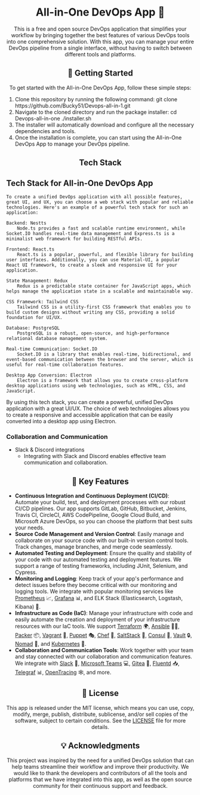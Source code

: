 <h1 align="center">All-in-One DevOps App 🚀</h1>

<p align="center">
This is a free and open source DevOps application that simplifies your workflow by bringing together the best features of various DevOps tools into one comprehensive solution. With this app, you can manage your entire DevOps pipeline from a single interface, without having to switch between different tools and platforms.
</p>

<h2 align="center">🚀 Getting Started</h2>
<p align="center">
  To get started with the All-in-One DevOps App, follow these simple steps:
</p>
<ol>
  <li>Clone this repository by running the following command:
  git clone https://github.com/Bucky51/Devops-all-in-1.git
   </li>
  <li>Navigate to the cloned directory and run the package installer:
  cd Devops-all-in-one
./installer.sh
 </li>
  <li>The installer will automatically download and configure all the necessary dependencies and tools.</li>
  <li>Once the installation is complete, you can start using the All-in-One DevOps App to manage your DevOps pipeline.</li>
</ol>


<h2 align="center">Tech Stack</h2>

<p align=center">
                
  ## Tech Stack for All-in-One DevOps App 
                
    To create a unified DevOps application with all possible features, great UI, and UX, you can choose a web stack with popular and reliable technologies. Here's an example of a powerful tech stack for such an application:

    Backend: Nestts
        Node.ts provides a fast and scalable runtime environment, while Socket.IO handles real-time data management and Express.ts is a minimalist web framework for building RESTful APIs.

    Frontend: React.ts
        React.ts is a popular, powerful, and flexible library for building user interfaces. Additionally, you can use Material-UI, a popular React UI framework, to create a sleek and responsive UI for your application.

    State Management: Redux
        Redux is a predictable state container for JavaScript apps, which helps manage the application state in a scalable and maintainable way.

    CSS Framework: Tailwind CSS
        Tailwind CSS is a utility-first CSS framework that enables you to build custom designs without writing any CSS, providing a solid foundation for UI/UX.

    Database: PostgreSQL
        PostgreSQL is a robust, open-source, and high-performance relational database management system.

    Real-time Communication: Socket.IO
        Socket.IO is a library that enables real-time, bidirectional, and event-based communication between the browser and the server, which is useful for real-time collaboration features.

    Desktop App Conversion: Electron
        Electron is a framework that allows you to create cross-platform desktop applications using web technologies, such as HTML, CSS, and JavaScript.

By using this tech stack, you can create a powerful, unified DevOps application with a great UI/UX. The choice of web technologies allows you to create a responsive and accessible application that can be easily converted into a desktop app using Electron.
  ### Collaboration and Communication
  - Slack & Discord integrations
    - Integrating with Slack and Discord enables effective team communication and collaboration.

  
 </p>

<h2 align="center">🎉 Key Features</h2>

<p align="center">
  <ul>
    <li><strong>Continuous Integration and Continuous Deployment (CI/CD)</strong>: Automate your build, test, and deployment processes with our robust CI/CD pipelines. Our app supports GitLab, GitHub, Bitbucket, Jenkins, Travis CI, CircleCI, AWS CodePipeline, Google Cloud Build, and Microsoft Azure DevOps, so you can choose the platform that best suits your needs.</li>
    <li><strong>Source Code Management and Version Control</strong>: Easily manage and collaborate on your source code with our built-in version control tools. Track changes, manage branches, and merge code seamlessly.</li>
    <li><strong>Automated Testing and Deployment</strong>: Ensure the quality and stability of your code with our automated testing and deployment features. We support a range of testing frameworks, including JUnit, Selenium, and Cypress.</li>
    <li><strong>Monitoring and Logging</strong>: Keep track of your app's performance and detect issues before they become critical with our monitoring and logging tools. We integrate with popular monitoring services like <a href="https://prometheus.io/">Prometheus</a> 📈, <a href="https://grafana.com/">Grafana</a> 📊, and ELK Stack (Elasticsearch, Logstash, Kibana) 🐘.</li>
    <li><strong>Infrastructure as Code (IaC)</strong>: Manage your infrastructure with code and easily automate the creation and deployment of your infrastructure resources with our IaC tools. We support <a href="https://www.terraform.io/">Terraform</a> 🌍, <a href="https://www.ansible.com/">Ansible</a> 👨‍💻, <a href="https://www.packer.io/">Packer</a> 📦, <a href="https://www.vagrantup.com/">Vagrant</a> 🚀, <a href="https://puppet.com/">Puppet</a> 🎭, <a href="https://www.chef.io/">Chef</a> 🍴, <a href="https://www.saltstack.com/">SaltStack</a> 🧂, <a href="https://www.consul.io/">Consul</a> 💼, <a href="https://www.vaultproject.io/">Vault</a> 🔒, <a href="https://www.nomadproject.io/">Nomad</a> 🚀, and <a href="https://kubernetes.io/">Kubernetes</a> 🚢.</li>
    <li><strong>Collaboration and Communication Tools</strong>: Work together with your team and stay connected with our collaboration and communication features. We integrate with <a href="https://slack.com/">Slack</a> 💬, <a href="https://www.microsoft.com/en-us/microsoft-teams/group-chat-software">Microsoft Teams</a> 💻, <a href="https://gitea.io/en-us/">Gitea</a> 🐙,
<a href="https://www.fluentd.org/">Fluentd</a> 📥, <a href="https://www.influxdata.com/time-series-platform/telegraf/">Telegraf</a> 📊, <a href="https://opentracing.io/">OpenTracing</a> 🕸️, and more.</li>
  </ul>
</p>
<h2 align="center">📝 License</h2>
<p align="center">
  This app is released under the MIT license, which means you can use, copy, modify, merge, publish, distribute, sublicense, and/or sell copies of the software, subject to certain conditions. See the <a href="LICENSE">LICENSE</a> file for more details.
</p>
<h2 align="center">💡 Acknowledgments</h2>
<p align="center">
  This project was inspired by the need for a unified DevOps solution that can help teams streamline their workflow and improve their productivity. We would like to thank the developers and contributors of all the tools and platforms that we have integrated into this app, as well as the open source community for their continuous support and feedback.
</p>
